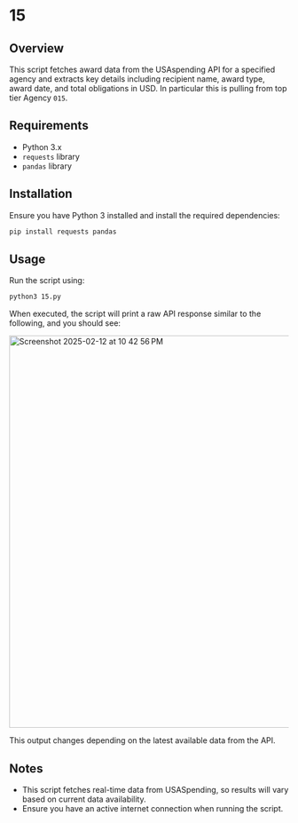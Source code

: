 # 15

## Overview
This script fetches award data from the USAspending API for a specified agency and extracts key details including recipient name, award type, award date, and total obligations in USD. In particular this is pulling from top tier Agency `015`. 

## Requirements
- Python 3.x
- `requests` library
- `pandas` library

## Installation
Ensure you have Python 3 installed and install the required dependencies:
```bash
pip install requests pandas
```

## Usage
Run the script using:
```bash
python3 15.py
```
When executed, the script will print a raw API response similar to the following, and you should see: 

<img width="707" alt="Screenshot 2025-02-12 at 10 42 56 PM" src="https://github.com/user-attachments/assets/863274aa-d3b1-4753-bec1-310b66087459" />

This output changes depending on the latest available data from the API.

## Notes
- This script fetches real-time data from USASpending, so results will vary based on current data availability.
- Ensure you have an active internet connection when running the script.

